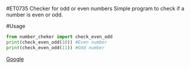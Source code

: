 #ET0735 Checker for odd or even numbers
Simple program to check if a number is even or odd.

#Usage
```python
from number_cheker import check_even_odd
print(check_even_odd(10)) #Even number
print(check_even_odd(11)) #Odd number
```
[Google](Google.com)